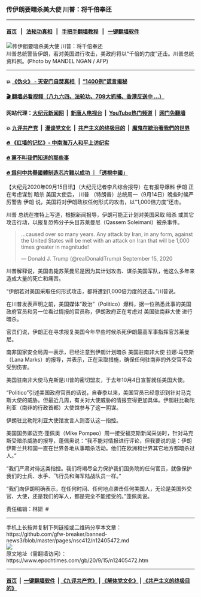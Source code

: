 ### 传伊朗要暗杀美大使 川普：将千倍奉还
------------------------

#### [首页](https://github.com/gfw-breaker/banned-news3/blob/master/README.md) &nbsp;&nbsp;|&nbsp;&nbsp; [法轮功真相](https://github.com/begood0513/basic/blob/master/README.md)  &nbsp;&nbsp;|&nbsp;&nbsp; [手把手翻墙教程](https://github.com/gfw-breaker/guides/wiki)  &nbsp;&nbsp;|&nbsp;&nbsp; [一键翻墙软件](https://github.com/gfw-breaker/nogfw/blob/master/README.md)  



<div><img alt="传伊朗要暗杀美大使 川普：将千倍奉还" class="attachment-djy_600_400 size-djy_600_400 wp-post-image" src="https://i.epochtimes.com/assets/uploads/2020/09/000_1X212M-600x400-1.jpg"/>
<div class="caption">
 川普总统警告伊朗，若对美国进行攻击，美政府将以“千倍的力度”还击。川普总统资料照。(Photo by MANDEL NGAN / AFP)
</div></div><hr/>

#### 💥 [《伪火》 - 天安门自焚真相 ](http://158.247.195.190:10000/videos/blog/weihuo.html)&nbsp; |&nbsp; [“1400例”谎言揭秘  ](http://158.247.195.190:10000/videos/blog/jiexi1400.html)

#### [ 🎬  翻墙必看视频（八九六四、法轮功、709大抓捕、香港反送中 ...）](https://github.com/gfw-breaker/links/blob/master/banned.md)

#### 网站代理：[大纪元新闻网](http://158.247.195.190:10080/gb/) &nbsp;|&nbsp; [新唐人电视台](http://158.247.195.190:8808/gb/)  &nbsp;|&nbsp; [YouTube热门频道](http://158.247.195.190/youtube.html) &nbsp;|&nbsp; [网门免翻墙](http://158.247.195.190:11000/show.aspx?name=ogHome)

#### 💥 [九评共产党](http://158.247.195.190:10000/videos/res/jiuping/)&nbsp; |&nbsp; [漫谈党文化](http://158.247.195.190:10000/videos/res/mtdwh/)&nbsp; |&nbsp; [共产主义的终极目的](http://158.247.195.190:10000/videos/res/zjmd/)&nbsp; |&nbsp; [魔鬼在統治著我們的世界](http://158.247.195.190:10000/videos/res/TheSpecter/)  

#### [ 🔥  《红墙的记忆》- 中南海万人和平上访纪实](http://158.247.195.190:10000/videos/news/../legend/index.html)

#### [ 🔥  黨不叫我們知道的那些事](http://158.247.195.190:10000/videos/news/truth02.html)

#### [ 🔥  爲何中共舉國體制造芯片難以成功 ｜「透視中國」](http://158.247.195.190:10000/videos/news/don03.html)

<div><p>
 【大纪元2020年09月15日讯】（大纪元记者李凡综合报导）在有报导爆料
 <ok href="https://www.epochtimes.com/gb/tag/%E4%BC%8A%E6%9C%97.html">
  伊朗
 </ok>
 正在考虑谋划
 <ok href="https://www.epochtimes.com/gb/tag/%E6%9A%97%E6%9D%80.html">
  暗杀
 </ok>
 美国大使后，
 <ok href="https://www.epochtimes.com/gb/tag/%E5%B7%9D%E6%99%AE.html">
  川普
 </ok>
 （特朗普）总统周一（9月14日）晚些时候严厉警告
 <ok href="https://www.epochtimes.com/gb/tag/%E4%BC%8A%E6%9C%97.html">
  伊朗
 </ok>
 说，美国将对伊朗政权任何形式的攻击，以“1,000倍力度”还击。
</p>
<p>
 <ok href="https://www.epochtimes.com/gb/tag/%E5%B7%9D%E6%99%AE.html">
  川普
 </ok>
 总统在推特上写道，根据新闻报导，伊朗可能正计划对美国采取
 <ok href="https://www.epochtimes.com/gb/tag/%E6%9A%97%E6%9D%80.html">
  暗杀
 </ok>
 或其它攻击行动，以报复恐怖分子头目苏莱曼尼（Qassem Soleimani）被杀事件。
</p>
<p>
</p>
<p>
</p>
<blockquote class="twitter-tweet">
 <p dir="ltr" lang="en">
  …caused over so many years. Any attack by Iran, in any form, against the United States will be met with an attack on Iran that will be 1,000 times greater in magnitude!
 </p>
 <p>
  — Donald J. Trump (@realDonaldTrump)
  <ok href="https://twitter.com/realDonaldTrump/status/1305704032988622848?ref_src=twsrc%5Etfw">
   September 15, 2020
  </ok>
 </p>
</blockquote>
<p>
 <p>
  川普解释说，美国击毙苏莱曼尼是因为其计划攻击、谋杀美国军队，他这么多年来造成大量的死亡和痛苦。
 </p>
 <p>
  “伊朗若对美国采取任何形式攻击，都将遭到1,000倍力度的还击。”川普说。
 </p>
 <p>
  在川普发表声明之前，美国媒体“政治”（Politico）爆料，据一位熟悉此事的美国政府官员和另一位看过情报的官员称，伊朗政府正在考虑对
  <ok href="https://www.epochtimes.com/gb/tag/%E7%BE%8E%E5%9B%BD%E9%A9%BB%E5%8D%97%E9%9D%9E%E5%A4%A7%E4%BD%BF.html">
   美国驻南非大使
  </ok>
  进行暗杀。
 </p>
 <p>
  官员们说，伊朗正在寻求报复美国今年早些时候杀死伊朗最高军事指挥官苏莱曼尼。
 </p>
 <p>
  南非国家安全局周一表示，已经注意到伊朗计划暗杀
  <ok href="https://www.epochtimes.com/gb/tag/%E7%BE%8E%E5%9B%BD%E9%A9%BB%E5%8D%97%E9%9D%9E%E5%A4%A7%E4%BD%BF.html">
   美国驻南非大使
  </ok>
  拉娜·马克斯（Lana Marks）的报导，并表示，正在采取措施，确保任何驻南非的外交官不会受到伤害。
 </p>
 <p>
  美国驻南非大使马克斯是川普的密切盟友，于去年10月4日宣誓就任美国大使。
 </p>
 <p>
  “Politico”引述美国政府官员的话说，自春季以来，美国官员已经意识到针对马克斯大使的威胁。但最近几周，有关对大使威胁的情报变得更加具体。伊朗驻比勒陀利亚（南非的行政首都）大使馆参与了这一阴谋。
 </p>
 <p>
  伊朗驻比勒陀利亚大使馆发言人则否认这一指控。
 </p>
 <p>
  美国国务卿迈克·蓬佩奥（Mike Pompeo）周一接受福克斯新闻采访时，针对马克斯受暗杀威胁的报导，蓬佩奥说：“我不能对情报进行评论，但我要说的是：伊朗伊斯兰共和国一直在世界各地从事暗杀活动。他们在欧洲和世界其它地方都暗杀过人。”
 </p>
 <p>
  “我们严肃对待这类指控。我们将竭尽全力保护我们国务院的任何官员，就像保护我们的士兵、水手、飞行员和海军陆战队员一样。”
 </p>
 <p>
  “我们向伊朗明确表示，在任何时间、任何地点袭击任何美国人，无论是美国外交官、大使，还是我们的军人，都是完全不能接受的。”蓬佩奥说。
 </p>
 <p>
  责任编辑：林妍 ＃
 </p>
</p></div>
<hr/>
手机上长按并复制下列链接或二维码分享本文章：<br/>
https://github.com/gfw-breaker/banned-news3/blob/master/pages/nsc412/n12405472.md <br/>
<a href='https://github.com/gfw-breaker/banned-news3/blob/master/pages/nsc412/n12405472.md'><img src='https://github.com/gfw-breaker/banned-news3/blob/master/pages/nsc412/n12405472.md.png'/></a> <br/>
原文地址（需翻墙访问）：https://www.epochtimes.com/gb/20/9/15/n12405472.htm


------------------------
#### [首页](https://github.com/gfw-breaker/banned-news3/blob/master/README.md) &nbsp;|&nbsp; [一键翻墙软件](https://github.com/gfw-breaker/nogfw/blob/master/README.md) &nbsp;| [《九评共产党》](https://github.com/gfw-breaker/9ping.md/blob/master/README.md#九评之一评共产党是什么) | [《解体党文化》](https://github.com/gfw-breaker/jtdwh.md/blob/master/README.md) | [《共产主义的终极目的》](https://github.com/gfw-breaker/gczydzjmd.md/blob/master/README.md)


<img src='http://gfw-breaker.win/banned-news3/pages/nsc412/n12405472.md' width='0px' height='0px'/>